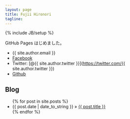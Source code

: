 ```yaml
---
layout: page
title: Fujii Hironori
tagline: 
---
```

{% include JB/setup %}

GitHub Pages はじめました。

* {{ site.author.email }}
* [Facebook](https://www.facebook.com/fujii.hironori)
* Twitter: [@{{ site.author.twitter }}](https://twitter.com/{{ site.author.twitter }})
* [Github](https://github.com/fujii)

## Blog

<ul class="posts">
  {% for post in site.posts %}
    <li><span>{{ post.date | date_to_string }}</span> &raquo; <a href="{{ BASE_PATH }}{{ post.url }}">{{ post.title }}</a></li>
  {% endfor %}
</ul>

